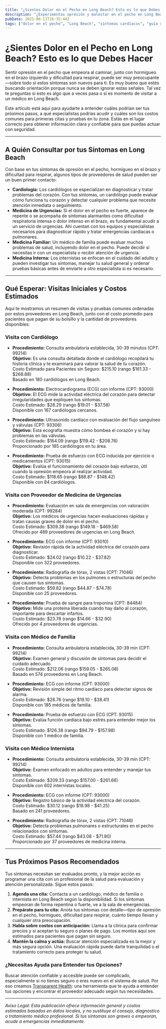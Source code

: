```yaml
---
title: "¿Sientes Dolor en el Pecho en Long Beach? Esto es lo que Debes Hacer"
description: "¿Experimentas opresión y malestar en el pecho en Long Beach? Conoce qué especialista consultar, qué pruebas podrían hacerte y los costos estimados para que tomes decisiones informadas sobre tu salud."
pubDate: 2025-06-11T16:35:44Z
tags: ["dolor en el pecho", "Long Beach", "síntomas cardíacos", "guía de salud", "cardiología", "medicina de urgencias"]
---
```


# ¿Sientes Dolor en el Pecho en Long Beach? Esto es lo que Debes Hacer

Sentir opresión en el pecho que empeora al caminar, junto con hormigueo en el brazo izquierdo y dificultad para respirar, puede ser muy preocupante—sobre todo si estos síntomas son nuevos para ti. Es muy bueno que estés buscando orientación porque nunca se deben ignorar estas señales. Tal vez te preguntas si esto es algo que a veces pasa o si es momento de visitar a un médico en Long Beach.

Este artículo está aquí para ayudarte a entender cuáles podrían ser tus próximos pasos, a qué especialistas podrías acudir y cuáles son los costos comunes para primeras citas y pruebas en tu zona. Estás en el lugar correcto para obtener información clara y confiable para que puedas actuar con seguridad.

---

## A Quién Consultar por tus Síntomas en Long Beach

Con base en tus síntomas de opresión en el pecho, hormigueo en el brazo y dificultad para respirar, algunos tipos de proveedores de salud pueden ser un buen primer contacto:

- **Cardiología:** Los cardiólogos se especializan en diagnosticar y tratar problemas del corazón. Con tus síntomas, un cardiólogo puede evaluar cómo funciona tu corazón y detectar cualquier problema que necesite atención inmediata o seguimiento.
- **Medicina de Urgencias:** Si el dolor en el pecho es fuerte, aparece de repente o se acompaña de síntomas alarmantes como dificultad respiratoria intensa o dolor intenso en el brazo, es fundamental acudir a un servicio de urgencias. Ahí cuentan con los equipos y especialistas necesarios para diagnosticar rápido y tratar emergencias cardiacas o pulmonares.
- **Medicina Familiar:** Un médico de familia puede evaluar muchos problemas de salud, incluyendo dolor en el pecho. Puede decidir si necesitas ir con un especialista o recibir atención de urgencia.
- **Medicina Interna:** Los internistas se enfocan en el cuidado del adulto y pueden investigar tus síntomas, manejar tu salud general y ordenar pruebas básicas antes de enviarte a otro especialista si es necesario.

---

## Qué Esperar: Visitas Iniciales y Costos Estimados

Aquí te mostramos un resumen de visitas y pruebas comunes ordenadas por estos proveedores en Long Beach, junto con el costo promedio para pacientes que pagan de su bolsillo y la cantidad de proveedores disponibles:

### Visita con Cardiólogo

- **Procedimiento:** Consulta ambulatoria establecida, 30-39 minutos (CPT: 99214)  
  **Objetivo:** Es una consulta detallada donde el cardiólogo recopilará tu historia clínica y te examinará para valorar la salud de tu corazón.  
  Costo Estimado para Pacientes sin Seguro: $215.10 (rango $161.33 - $268.88)  
  Basado en 180 cardiólogos en Long Beach.

- **Procedimiento:** Electrocardiograma (ECG) con informe (CPT: 93000)  
  **Objetivo:** El ECG mide la actividad eléctrica del corazón para detectar irregularidades que expliquen tus síntomas.  
  Costo Estimado: $28.29 (rango $19.01 - $37.58)  
  Disponible con 167 cardiólogos cercanos.

- **Procedimiento:** Ultrasonido cardíaco con evaluación del flujo sanguíneo y válvulas (CPT: 93306)  
  **Objetivo:** Esta ecografía muestra cómo bombea el corazón y si hay problemas en las válvulas.  
  Costo Estimado: $164.09 (rango $119.42 - $208.76)  
  Proporcionado por 185 cardiólogos en tu área.

- **Procedimiento:** Prueba de esfuerzo con ECG inducida por ejercicio o medicamentos (CPT: 93015)  
  **Objetivo:** Evalúa el funcionamiento del corazón bajo esfuerzo, útil cuando la opresión empeora al realizar actividad.  
  Costo Estimado: $118.65 (rango $88.87 - $148.42)  
  Disponible con 84 cardiólogos.

### Visita con Proveedor de Medicina de Urgencias

- **Procedimiento:** Evaluación en sala de emergencias con valoración moderada (CPT: 99284)  
  **Objetivo:** Los médicos de urgencias hacen evaluaciones rápidas y tratan causas graves de dolor en el pecho.  
  Costo Estimado: $309.38 (rango $149.18 - $469.58)  
  Ofrecido por 489 proveedores de urgencias en Long Beach.

- **Procedimiento:** ECG con informe (CPT: 93010)  
  **Objetivo:** Revisión rápida de la actividad eléctrica del corazón para diagnosticar.  
  Costo Estimado: $24.02 (rango $10.22 - $37.82)  
  Disponible con 322 proveedores.

- **Procedimiento:** Radiografía de tórax, 2 vistas (CPT: 71046)  
  **Objetivo:** Detecta problemas en los pulmones o estructuras del pecho que causen tus síntomas.  
  Costo Estimado: $59.82 (rango $44.87 - $74.78)  
  Disponible con 25 proveedores.

- **Procedimiento:** Prueba de sangre para troponina (CPT: 84484)  
  **Objetivo:** Mide una proteína liberada cuando hay daño al corazón, importante para descartar infartos.  
  Costo Estimado: $23.78 (rango $14.66 - $32.90)  
  Ofrecido por 4 proveedores de urgencias.

### Visita con Médico de Familia

- **Procedimiento:** Consulta ambulatoria establecida, 30-39 min (CPT: 99214)  
  **Objetivo:** Examen general y discusión de síntomas para decidir el cuidado adecuado.  
  Costo Estimado: $212.06 (rango $159.05 - $265.08)  
  Basado en 574 proveedores en Long Beach.

- **Procedimiento:** ECG con informe (CPT: 93000)  
  **Objetivo:** Revisión simple del ritmo cardíaco para detectar signos de alarma.  
  Costo Estimado: $28.76 (rango $19.10 - $38.41)  
  Disponible con 185 médicos de familia.

- **Procedimiento:** Prueba de esfuerzo con ECG (CPT: 93015)  
  **Objetivo:** Evalúa función cardíaca bajo estrés para entender mejor los síntomas.  
  Costo Estimado: $126.38 (rango $94.79 - $157.98)  
  Disponible con 1 médico de familia.

### Visita con Médico Internista

- **Procedimiento:** Consulta ambulatoria establecida, 30-39 min (CPT: 99214)  
  **Objetivo:** Examen enfocado en adultos para entender y manejar tus síntomas.  
  Costo Estimado: $209.33 (rango $157.00 - $261.66)  
  Disponible con 602 internistas locales.

- **Procedimiento:** ECG con informe (CPT: 93000)  
  **Objetivo:** Registro básico de la actividad eléctrica del corazón.  
  Costo Estimado: $30.12 (rango $18.98 - $41.25)  
  Basado en 241 proveedores.

- **Procedimiento:** Radiografía de tórax, 2 vistas (CPT: 71046)  
  **Objetivo:** Detecta problemas pulmonares o estructurales en el pecho relacionados con síntomas.  
  Costo Estimado: $57.44 (rango $43.08 - $71.80)  
  Proporcionado por 37 proveedores de medicina interna.

---

## Tus Próximos Pasos Recomendados

Tus síntomas necesitan ser evaluados pronto, y la mejor acción es programar una cita con un profesional de la salud para evaluación y atención personalizada. Sigue estos pasos:

1. **Agenda una cita:** Contacta a un cardiólogo, médico de familia o internista en Long Beach según la disponibilidad. Si los síntomas empeoran de forma repentina o fuerte, ve a la sala de emergencias.
2. **Prepárate para tu cita:** Anota tus síntomas con detalle—tipo de opresión en el pecho, hormigueo, dificultad para respirar, cuánto tiempo llevan y cualquier otra preocupación.
3. **Habla sobre costos con anticipación:** Llama a la clínica para confirmar precios y si aceptan tu seguro o planes de pago. Los montos aquí son estimados para pacientes que pagan sin seguro.
4. **Mantén la calma y actúa:** Buscar atención especializada es la mejor y más segura opción. Una evaluación rápida puede darte tranquilidad o el tratamiento correcto para proteger tu salud.

### ¿Necesitas Ayuda para Entender tus Opciones?

Buscar atención confiable y accesible puede ser complicado, especialmente si no tienes seguro o eres nuevo en el sistema de salud. Por eso creamos [Transparent Health](https://transparenthealth.ai): una herramienta que te ayuda a entender tus opciones y encontrar el proveedor adecuado según tus necesidades.

---

*Aviso Legal: Esta publicación ofrece información general y costos estimados basados en datos locales, y no sustituye el consejo, diagnóstico o tratamiento médico profesional. Si tus síntomas son graves o empeoran, acude a emergencias inmediatamente.*
